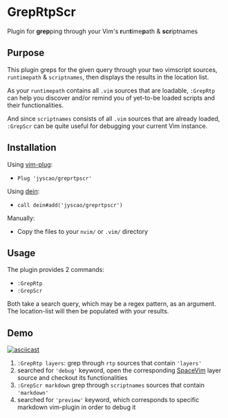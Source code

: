 # GrepRtpScr

Plugin for **grep**ping through your Vim's **r**un**t**ime**p**ath & **scr**iptnames



## Purpose

This plugin greps for the given query through your two vimscript
sources, `runtimepath` & `scriptnames`, then displays the results in the
location list.

As your `runtimepath` contains all `.vim` sources that are loadable,
`:GrepRtp` can help you discover and/or remind you of yet-to-be loaded
scripts and their functionalities.

And since `scriptnames` consists of all `.vim` sources that are already
loaded, `:GrepScr` can be quite useful for debugging your current Vim
instance.



## Installation

Using [vim-plug](https://github.com/junegunn/vim-plug):
* `Plug 'jyscao/greprtpscr'`

Using [dein](https://github.com/Shougo/dein.vim):
* `call dein#add('jyscao/greprtpscr')`

Manually:
* Copy the files to your `nvim/` or `.vim/` directory



## Usage

The plugin provides 2 commands:

* `:GrepRtp` 
* `:GrepScr`

Both take a search query, which may be a regex pattern, as an argument.
The location-list will then be populated with your results.



## Demo

[![asciicast](https://asciinema.org/a/8VTauXdwR7Aqhqibfh98BUC7P)](https://asciinema.org/a/8VTauXdwR7Aqhqibfh98BUC7P)

1. `:GrepRtp layers`: grep through `rtp` sources that contain `'layers'`
2. searched for `'debug'` keyword, open the corresponding [SpaceVim](https://github.com/SpaceVim/SpaceVim) layer source and checkout its functionalities
3. `:GrepScr markdown` grep through `scriptnames` sources that contain `'markdown'`
4. searched for `'preview'` keyword, which corresponds to specific markdown vim-plugin in order to debug it
